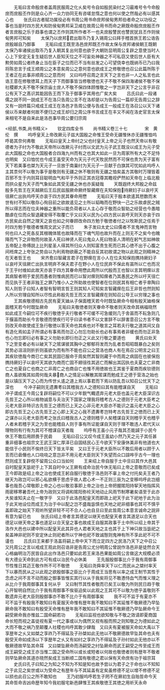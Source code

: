 <!-- { "loadSidebar": true } -->
　　无垢曰言命殷庻者盖周民服周之化乆矣号令自如殷民染纣之习最难号令今命殷庻而庻殷丕作则是众心齐一众力协同无有咨嗟怠惰之意也何以使之然哉必有以感其心也
　　张氏曰古者赋功属役必有书周公用书命庻邦侯甸男邦伯者命之以功役之事也当是时四方民大和防侯甸男邦采卫咸在故周公用书而命之厥既命殷庶庻殷丕作者言庻殷之乐于趋事也谓之丕作则其所作者不一也夫庻殷讐民也讐民犹且丕作则侯甸男邦可知矣
　　太保乃以庻邦君出取币乃复入锡周公曰拜手稽首旅王若公诰告庻殷越自乃御事
　　无垢曰成王既至洛邑庻邦既丕作故太保与庻邦诸侯朝王既朝太保乃率诸侯出取币乃复入朝其复出何意也欲于大朝防显明周公复辟之意使当时人心上下安定无复生疑后世人臣知天位之不可妄处神器之不可私窃又使后世人臣有大勲劳如周公者终身止当在臣子之位而已不当有丝发之心可望侥幸也既纳币已乃曰我将陈忠言于成王顺周公之本意矣周公之意何意也欲成王之修敬徳也召公此篇所陈于王者正在此事非顺周公之意而何　又曰呜呼召周之言天下之言也非一人之私言也此诰王意在修敬徳耳上而天子下而御事皆当修敬徳也天子不敬不保四海诸侯不敬不保社稷卿大夫不敬不保宗庙士庻人不敬不保四体顾惟敬之一字岂非天下之公言乎非召公有天下之髙识其能因告王而下及于御事乎其用也广矣大矣
　　吕氏曰此一段诸儒之説不同一説成王不在洛只告周公言不在洛却是以为告周公一篇却无告周公之辞又有一説终篇只戒成王成王在洛邑才告周公便与告成王一般成王在洛召公以天下诸侯以币来献者何故不便归之成王却归之周公序书言成王在丰又不闻在洛史官言太保来相宅不是自来此是洛邑事毕周公要归宗周

<经部,书类,尚书精义>
　　钦定四库全书
　　尚书精义卷三十七　　　　宋　黄伦　撰
　　呜呼皇天上帝改厥元子兹大国殷之命惟王受命无疆惟休亦无疆惟恤呜呼曷其奈何弗敬
　　无垢曰皇天上帝纣之父也纣皇天上帝之元子也然天帝以有敬德者为子纣为不敬此天帝所以改厥元子纣而以文武为元子武王既没以成王为元子受此大国殷之命也大国殷者合四海九州而有之也其大如此一旦为周家所有大之不足恃也明矣　又曰恤忧也今成王虽受天命为天元子代天牧民然而不可保也贵为天子富有天下若美事也桀为天元子一旦放于南巢纣为天元子一旦献于白旗其可忧如此呜呼人主其柰何不以敬为事乎是敬则有无疆之休不敬则有无疆之恤矣盖方其敬时万理皆着百邪不生于内则耳目聪明血气和平于外则正其衣冠尊其瞻视俨然如天帝在上临北极而拱众星为天子而气象如此其受无疆之休也亦奚疑哉
　　天既遐终大邦殷之命兹殷多先哲王在天越厥后王后民兹服厥命厥终智藏瘝在夫知保抱持厥妇子以哀吁天徂厥亡出执呜呼天亦哀于四方民其眷命用懋
　　无垢曰天于殷本欲逺其厯数而末世有纣不知以敬存心徇目前之欲故逺见之士所以韬晦而在野快一己之乐故虐民之贼所以得志而在位夫神器之重所以能负荷者以人主心存于敬而众智助之经营也今愚暗酷虐在位而众智退藏安得不取覆亡乎又曰天以民为心四方民以哀呼天则天亦哀于四方民矣此自然之理天之哀也如之何眷顾改命四方勉于敬徳者付之以牧斯民之任焉于时四方勉于敬德者惟周文武父子而已
　　朱子发曰太史公曰儒者不言鬼神而言物何也曰人之死各反其根魄体隂也故降而在下魂气阳也故升而在上则无不之矣今也魄降而气下之非物而何故圣人死曰神贤人死曰鬼众人死曰物圣人清明在躬气志如神故五帝配上帝傅説上比列星圣人得其所归众人则知富贵生死而已其心徳不出于心腹之间袵席之上夸张之势自以为利焉物欲蔽之不能自反其初故谓之物以此观之则精神之在天者哲王也
　　宋齐愈曰智藏言君子在野瘝在言小人在位夫知保抱携持厥妇子以哀吁天徂厥亡出执言明弃不保夫君子在野小人在位民弃不保此有苖所以亡也而况于王乎纣维如此故天亦哀于四方其眷命用懋此周所以代殷而王也智以言其明瘝以言其病智者明于爱民而愚者则惟病民而已以智对瘝则知瘝者乃其愚民之所以吁天徂亡而见执于王者非独王之罪乃惟小人之所助故也使智者在位则民其有相亡者乎臯陶曰知人则哲子曰知人者智有智明言哲王则其知人可知矣言智藏瘝在后王非哲也然则知人所以穷理自知所以尽性此称殷先哲王而又言智藏瘝在则知召公导王以穷理之事也
　　王其疾敬德相古先民有夏天廸从子保面稽天若今时既坠厥命今相有殷天廸格保面稽天若今时既坠厥命
　　无垢曰夫敬徳者则天眷命不敬者则天改命其祸福晓然如此成王今嗣位可不疾行敬徳乎夫行敬者不可缓不可急缓则几于舎苖而不耘急则几于揠苖而助长今言敬德而使疾行可乎曰读书者不以文害辞不以辞害意召公方言不敬则改天命故使成王急行敬徳以答天命也其疾也对不敬言之耳若夫行敬之道其间又自有造化焉如孟子所谓必有事焉而勿正心勿忘勿助长也必有事焉者非缓也而勿正非急也心勿忘即衍必有事之义勿助长即衍勿正之义此又行敬之要道也
　　黄氏曰处天下之至变者必有以破天下之隂谋彼其胸中之郁郁将发而为乱者吾昭昭既暴白之矣则其势必沮沮则折折则虽欲为而有所不能也召公之营洛也商人有在焉召公明言之曰王其疾钦徳哉今商已亡矣其民固已服命于周矣然其智则藏于中而周之病固在也彼保抱擕持厥妇子以哀吁天其欲为商而亡固不翅徂徃其逃亡而解出其囚执也夫夏之亡非商亡之也夏自亡也商之亡非周亡之也商自亡也惟不用徳故也王其鉴于夏商而疾钦德则商人虽欲叛其如周何哉夫暴商人之情足以解散其隂谋而勉成王之德于营洛之始也是以镇压天下之心而为传世乆逺之道上焉以事君而下焉以防乱吾以知召公忧天下之深也
　　今冲子嗣则无遗夀耉曰其稽我古人之德矧曰其有能稽谋自天
　　无垢曰冲子谓成王今周公复辟将嗣位不可以少年鋭气輙遗弃元老大臣也盖元老大臣深识古先哲王之心所以格物诚意与夫治天下国家之理我将稽考古人之德则于元老大臣考之元老大臣非特识古先哲王之德而已上天之心非元老大臣亦不能识之盖元老大臣之心即古先哲王之心古先哲王之心即上天之心我不遗夀耉岂特考古先哲王之徳而已上天之谋亦以元老大臣而考之张氏曰稽我古人之德则稽乎人矣稽谋自天则稽乎天也稽乎人者未若稽乎天之为至也能稽自人则于事有所证能谋自天则于理不敢违人君代天以理物则有行有为其可不稽谋自天者哉
　　呜呼有王虽小元子哉其丕能諴于小民今休王不敢后用顾畏于民碞
　　无垢曰召公又叹今成王虽幼小然乃天之元子其任甚重非细事也祖宗文王武王深仁厚泽已自固结民心王今欲天下安康休美非有他道也大能信于小民则不俟终日天下皆太平矣　又曰王于元老大臣所以不敢后用者以顾于人言而已碞僭也人口哓哓之意岂非不用元老大臣则天下失望而众口諠哗乎古今一理也然则成王复辟傥不留周公众口当如何
　　王来绍上帝自服于土中旦曰其作大邑其自时配皇天毖祀于上下其自时中乂王厥有成命治民今休无垢曰上帝之意敬而已矣成王今即政是绍上帝之治也使成王躬自服行敬徳于洛邑则不辜上帝之付托矣夫王者乃继天为政岂可以邪心私欲横于思虑乎故人君心术一不正则三辰为之变移呜呼此岂细事也哉吾心常敬即上帝之心也以敬涖事即上帝之治也上帝把握隂阳持挈天地指挥风雨密移寒暑吾代上帝为政则又将调和隂阳弥纶天地动止风雨节制寒暑矣语至于此亦大矣谁知夫止在一敬字乎　又曰于此洛邑配皇天而即政上祀天于此下祀地于此为治于此天地设位而成王为治于中以配之岂不盛哉毖慎也天地之祀非细事也其可不慎乎盖即政之始天下观听所望非轻不可不合人心也自旦曰至此皆周公本意言诚命之説非有意为留已也
　　张氏曰绍上帝者言其德足以继天也配皇天者言其道足以合天也德足以继天帝之事也道足以合天皇之事也故成王自服其政事于土中所以绍上帝其于洛作大邑也以建中所以配皇天此其异也人君者天地之主也其于上下神只故当毖祀之矣盖神非祀则不安定休止则祀者所以宁神也祀不致诚慤则鬼神有所不享此祀不可不谨也
　　吕氏曰王来都于洛盖将嗣上帝中天下而立定四方之民洛乃天下之中召公又托周公之言以戒成王观此则召诰非是告周公尤分明周公曾説作洛邑非是徒然合天心格幽明治万民皆自此出作洛邑只要如此若王来洛邑果能如周公言做这大规模必须有大德业天命到此方可有成以治民今必休美
　　王先服殷御事比介于我有周御事节性惟日其迈王敬作所不可不敬徳
　　无垢曰尧舜率天下以仁而民从之桀纣率天下以暴而民从之以此观之欲殷御事之臣比介于周成王当思有以率之成王制节其性于念虑之间不言不动而殷之御事皆惟实其行以从于我矣将见不敢慿恃血气而惟义理之从比介于我周御事其复何从乎　又曰制节其性者敬而已矣王以敬为所则民日趋于敬心开智明自然比介于我有周御事不俟驱迫矣以此观之王其可不以敬为徳乎盖敬则不敢遗弃元老大臣则殷御事亦不敢不比介于有周御事矣
　　我不可不监于有夏亦不可不监于有殷我不敢知曰有夏服天命惟有歴年我不敢知曰不其延惟不敬厥德乃早坠厥命我不敢知曰有殷受天命惟有歴年我不敢知曰不其延惟不敬厥德乃早坠厥命今王嗣受厥命我亦惟兹二国命嗣若功
　　无垢曰监视也欲知敬与不敬之效请即夏商国命长短而视之盖徒视有夏一代之事或以为偶然又视有殷而照之则知敬之为德如此之大而不敬之祸乃至颠覆人社稷也呜呼其敢少肆哉　又曰夫有夏被服天命如大禹以下享歴年之乆又如桀之享祚乃不得延及子孙桀如此无他以不敬厥德故早坠其命也夫有殷受天命如成汤以下享歴年之乆又有如纣之享祚乃不得延及子孙纣如此无他亦以不敬厥德故早坠其命耳　又曰桀坠厥命而汤嗣受之纣坠厥命而武王嗣受之传至成王而成王嗣受之成王亦当惟二国之受命所以或长或短者以何故也敬徳者则有歴年不敬者则早坠厥命其道亦晓然矣成王当断顺二国有敬德之君以保有天命庶有功于祖宗耳
　　史氏曰孔子曰知之为知之不知为不知是知也故予尝以为君子之于命也以不知知之于此见之矣世或以为受命之有歴年与不其延盖有定矣虽修德不足以增不修德不足以损也此召公之所不敢知也
　　王乃初服呜呼若生子罔不在厥初生自贻哲命今天其命哲命吉凶命歴年知今我初服宅新邑肆惟王其疾敬徳王其徳之用祈天永命
